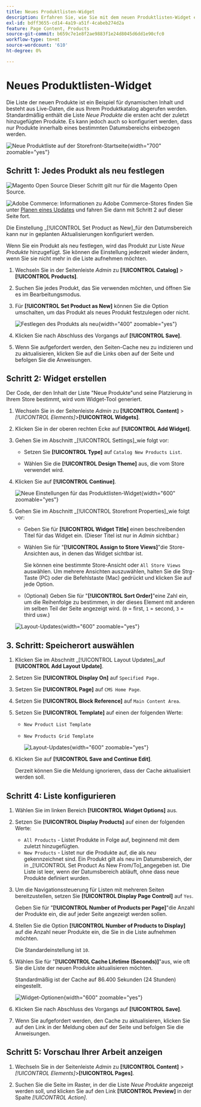 ```yaml
---
title: Neues Produktlisten-Widget
description: Erfahren Sie, wie Sie mit dem neuen Produktlisten-Widget eine Liste der zuletzt hinzugefügten Produkte anzeigen können.
exl-id: bdff3655-cd14-4a19-a51f-4cabeb274d2a
feature: Page Content, Products
source-git-commit: b659c7e1e8f2ae9883f1e24d8045d6dd1e90cfc0
workflow-type: tm+mt
source-wordcount: '610'
ht-degree: 0%

---
```


# Neues Produktlisten-Widget

Die Liste der neuen Produkte ist ein Beispiel für dynamischen Inhalt und besteht aus Live-Daten, die aus Ihrem Produktkatalog abgerufen werden. Standardmäßig enthält die Liste _Neue Produkte_ die ersten acht der zuletzt hinzugefügten Produkte. Es kann jedoch auch so konfiguriert werden, dass nur Produkte innerhalb eines bestimmten Datumsbereichs einbezogen werden.

![Neue Produktliste auf der Storefront-Startseite](./assets/storefront-home-page-new-products.png){width="700" zoomable="yes"}

## Schritt 1: Jedes Produkt als neu festlegen

![Magento Open Source](../assets/open-source.svg) Dieser Schritt gilt nur für die Magento Open Source.

![Adobe Commerce](../assets/adobe-logo.svg): Informationen zu Adobe Commerce-Stores finden Sie unter [Planen eines Updates](content-staging-scheduled-update.md) und fahren Sie dann mit Schritt 2 auf dieser Seite fort.

Die Einstellung _[!UICONTROL Set Product as New]_für den Datumsbereich kann nur in geplanten Aktualisierungen konfiguriert werden.

Wenn Sie ein Produkt als neu festlegen, wird das Produkt zur Liste _Neue Produkte_ hinzugefügt. Sie können die Einstellung jederzeit wieder ändern, wenn Sie sie nicht mehr in die Liste aufnehmen möchten.

1. Wechseln Sie in der Seitenleiste _Admin_ zu **[!UICONTROL Catalog]** > **[!UICONTROL Products]**.

1. Suchen Sie jedes Produkt, das Sie verwenden möchten, und öffnen Sie es im Bearbeitungsmodus.

1. Für **[!UICONTROL Set Product as New]** können Sie die Option umschalten, um das Produkt als neues Produkt festzulegen oder nicht.

   ![Festlegen des Produkts als neu](./assets/product-set-as-new.png){width="400" zoomable="yes"}

1. Klicken Sie nach Abschluss des Vorgangs auf **[!UICONTROL Save]**.

1. Wenn Sie aufgefordert werden, den Seiten-Cache neu zu indizieren und zu aktualisieren, klicken Sie auf die Links oben auf der Seite und befolgen Sie die Anweisungen.

## Schritt 2: Widget erstellen

Der Code, der den Inhalt der Liste &quot;Neue Produkte&quot;und seine Platzierung in Ihrem Store bestimmt, wird vom Widget-Tool generiert.

1. Wechseln Sie in der Seitenleiste _Admin_ zu **[!UICONTROL Content]** > _[!UICONTROL Elements]_>**[!UICONTROL Widgets]**.

1. Klicken Sie in der oberen rechten Ecke auf **[!UICONTROL Add Widget]**.

1. Gehen Sie im Abschnitt _[!UICONTROL Settings]_wie folgt vor:

   - Setzen Sie **[!UICONTROL Type]** auf `Catalog New Products List`.

   - Wählen Sie die **[!UICONTROL Design Theme]** aus, die vom Store verwendet wird.

1. Klicken Sie auf **[!UICONTROL Continue]**.

   ![Neue Einstellungen für das Produktlisten-Widget](./assets/widget-settings.png){width="600" zoomable="yes"}

1. Gehen Sie im Abschnitt _[!UICONTROL Storefront Properties]_wie folgt vor:

   - Geben Sie für **[!UICONTROL Widget Title]** einen beschreibenden Titel für das Widget ein. (Dieser Titel ist nur in _Admin_ sichtbar.)

   - Wählen Sie für &quot;**[!UICONTROL Assign to Store Views]**&quot;die Store-Ansichten aus, in denen das Widget sichtbar ist.

     Sie können eine bestimmte Store-Ansicht oder `All Store Views` auswählen. Um mehrere Ansichten auszuwählen, halten Sie die Strg-Taste (PC) oder die Befehlstaste (Mac) gedrückt und klicken Sie auf jede Option.

   - (Optional) Geben Sie für &quot;**[!UICONTROL Sort Order]**&quot;eine Zahl ein, um die Reihenfolge zu bestimmen, in der dieses Element mit anderen im selben Teil der Seite angezeigt wird. (`0` = first, `1` = second, `3` = third usw.)

   ![Layout-Updates](./assets/widget-layout-update-home-page.png){width="600" zoomable="yes"}

## 3. Schritt: Speicherort auswählen

1. Klicken Sie im Abschnitt _[!UICONTROL Layout Updates]_auf **[!UICONTROL Add Layout Update]**.

1. Setzen Sie **[!UICONTROL Display On]** auf `Specified Page.`

1. Setzen Sie **[!UICONTROL Page]** auf `CMS Home Page`.

1. Setzen Sie **[!UICONTROL Block Reference]** auf `Main Content Area`.

1. Setzen Sie **[!UICONTROL Template]** auf einen der folgenden Werte:

   - `New Product List Template`
   - `New Products Grid Template`

     ![Layout-Updates](./assets/widget-layout-update-new-products-list.png){width="600" zoomable="yes"}

1. Klicken Sie auf **[!UICONTROL Save and Continue Edit]**.

   Derzeit können Sie die Meldung ignorieren, dass der Cache aktualisiert werden soll.

## Schritt 4: Liste konfigurieren

1. Wählen Sie im linken Bereich **[!UICONTROL Widget Options]** aus.

1. Setzen Sie **[!UICONTROL Display Products]** auf einen der folgenden Werte:

   - `All Products` - Listet Produkte in Folge auf, beginnend mit dem zuletzt hinzugefügten.
   - `New Products` - Listet nur die Produkte auf, die als _neu_ gekennzeichnet sind. Ein Produkt gilt als neu im Datumsbereich, der in _[!UICONTROL Set Product As New From/To]_angegeben ist. Die Liste ist leer, wenn der Datumsbereich abläuft, ohne dass neue Produkte definiert wurden.

1. Um die Navigationssteuerung für Listen mit mehreren Seiten bereitzustellen, setzen Sie **[!UICONTROL Display Page Control]** auf `Yes`.

   Geben Sie für &quot;**[!UICONTROL Number of Products per Page]**&quot;die Anzahl der Produkte ein, die auf jeder Seite angezeigt werden sollen.

1. Stellen Sie die Option **[!UICONTROL Number of Products to Display]** auf die Anzahl neuer Produkte ein, die Sie in die Liste aufnehmen möchten.

   Die Standardeinstellung ist `10`.

1. Wählen Sie für &quot;**[!UICONTROL Cache Lifetime (Seconds)]**&quot;aus, wie oft Sie die Liste der neuen Produkte aktualisieren möchten.

   Standardmäßig ist der Cache auf 86.400 Sekunden (24 Stunden) eingestellt.

   ![Widget-Optionen](./assets/widget-options-new-product-list.png){width="600" zoomable="yes"}

1. Klicken Sie nach Abschluss des Vorgangs auf **[!UICONTROL Save]**.

1. Wenn Sie aufgefordert werden, den Cache zu aktualisieren, klicken Sie auf den Link in der Meldung oben auf der Seite und befolgen Sie die Anweisungen.

## Schritt 5: Vorschau Ihrer Arbeit anzeigen

1. Wechseln Sie in der Seitenleiste _Admin_ zu **[!UICONTROL Content]** > _[!UICONTROL Elements]_>**[!UICONTROL Pages]**.

1. Suchen Sie die Seite im Raster, in der die Liste _Neue Produkte_ angezeigt werden soll, und klicken Sie auf den Link **[!UICONTROL Preview]** in der Spalte _[!UICONTROL Action]_.

